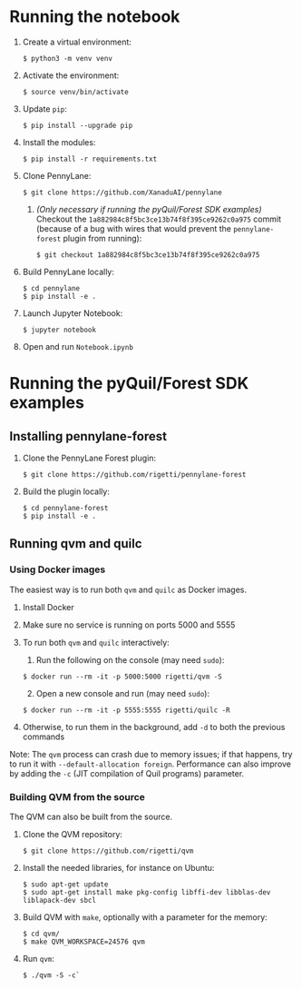 # Running the notebook

1. Create a virtual environment: 

	```
	$ python3 -m venv venv
	```

2. Activate the environment:

	```
	$ source venv/bin/activate
	```

3. Update `pip`:

	```
	$ pip install --upgrade pip
	```

4. Install the modules:

	```
	$ pip install -r requirements.txt
	```

5. Clone PennyLane:

	```
	$ git clone https://github.com/XanaduAI/pennylane
	```

	1. _(Only necessary if running the pyQuil/Forest SDK examples)_ Checkout the `1a882984c8f5bc3ce13b74f8f395ce9262c0a975` commit (because of a bug with wires that would prevent the `pennylane-forest` plugin from running):

		```
		$ git checkout 1a882984c8f5bc3ce13b74f8f395ce9262c0a975
		```

6. Build PennyLane locally:

	```
	$ cd pennylane
	$ pip install -e .
	```

7. Launch Jupyter Notebook:

	```
	$ jupyter notebook
	```

8. Open and run `Notebook.ipynb`

# Running the pyQuil/Forest SDK examples

## Installing pennylane-forest

1. Clone the PennyLane Forest plugin:

	```
	$ git clone https://github.com/rigetti/pennylane-forest
	```

2. Build the plugin locally:

	```
	$ cd pennylane-forest
	$ pip install -e .
	```

## Running qvm and quilc

### Using Docker images

The easiest way is to run both `qvm` and `quilc` as Docker images.

1. Install Docker

2. Make sure no service is running on ports 5000 and 5555

3. To run both `qvm` and `quilc` interactively:

	1. Run the following on the console (may need `sudo`):

	```
	$ docker run --rm -it -p 5000:5000 rigetti/qvm -S
	```

	2. Open a new console and run (may need `sudo`):

	```
	$ docker run --rm -it -p 5555:5555 rigetti/quilc -R
	```

4. Otherwise, to run them in the background, add `-d` to both the previous commands

Note: The `qvm` process can crash due to memory issues; if that happens, try to run it with `--default-allocation foreign`. Performance can also improve by adding the `-c` (JIT compilation of Quil programs) parameter.

### Building QVM from the source

The QVM can also be built from the source.

1. Clone the QVM repository:

	```
	$ git clone https://github.com/rigetti/qvm
	```

2. Install the needed libraries, for instance on Ubuntu:

	```
	$ sudo apt-get update
	$ sudo apt-get install make pkg-config libffi-dev libblas-dev liblapack-dev sbcl
	```

3. Build QVM with `make`, optionally with a parameter for the memory:

	```
	$ cd qvm/
	$ make QVM_WORKSPACE=24576 qvm
	```

3. Run `qvm`:

	```
	$ ./qvm -S -c`
	```

